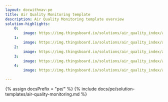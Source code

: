 ```yaml
---
layout: docwithnav-pe
title: Air Quality Monitoring template
description: Air Quality Monitoring template overview
solution-highlights:
    0:
        image: https://img.thingsboard.io/solutions/air_quality_index/air-quality-index-1.png
    1:
        image: https://img.thingsboard.io/solutions/air_quality_index/air-quality-index-2.png
    2:
        image: https://img.thingsboard.io/solutions/air_quality_index/air-quality-index-3.png
    3:
        image: https://img.thingsboard.io/solutions/air_quality_index/air-quality-index-4.png
    4:
        image: https://img.thingsboard.io/solutions/air_quality_index/air-quality-index-5.png

---
```


{% assign docsPrefix = "pe/" %}
{% include docs/pe/solution-templates/air-quality-monitoring.md %}